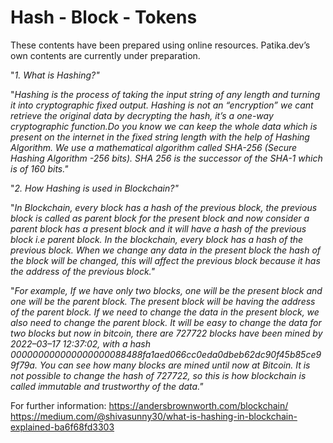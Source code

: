 # Hash - Block - Tokens

These contents have been prepared using online resources. Patika.dev’s own contents are currently under preparation.

"_1. What is Hashing?"_

"_Hashing is the process of taking the input string of any length and turning it into cryptographic fixed output. Hashing is not an “encryption” we cant retrieve the original data by decrypting the hash, it’s a one-way cryptographic function.Do you know we can keep the whole data which is present on the internet in the fixed string length with the help of Hashing Algorithm. We use a mathematical algorithm called SHA-256 (Secure Hashing Algorithm -256 bits). SHA 256 is the successor of the SHA-1 which is of 160 bits."_


"_2. How Hashing is used in Blockchain?"_

"_In Blockchain, every block has a hash of the previous block, the previous block is called as parent block for the present block and now consider a parent block has a present block and it will have a hash of the previous block i.e parent block. In the blockchain, every block has a hash of the previous block. When we change any data in the present block the hash of the block will be changed, this will affect the previous block because it has the address of the previous block."_

"_For example, If we have only two blocks, one will be the present block and one will be the parent block. The present block will be having the address of the parent block. If we need to change the data in the present block, we also need to change the parent block. It will be easy to change the data for two blocks but now in bitcoin, there are 727722 blocks have been mined by 2022–03–17 12:37:02, with a hash 000000000000000000088488fa1aed066cc0eda0dbeb62dc90f45b85ce99f79a. You can see how many blocks are mined until now at Bitcoin. It is not possible to change the hash of 727722, so this is how blockchain is called immutable and trustworthy of the data."_

For further information: https://andersbrownworth.com/blockchain/
https://medium.com/@shivasunny30/what-is-hashing-in-blockchain-explained-ba6f68fd3303
